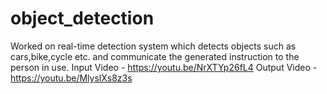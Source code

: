 # object_detection
Worked on real-time detection system which detects objects such as cars,bike,cycle etc. and communicate the generated instruction to the person in use.
Input Video - https://youtu.be/NrXTYp26fL4
Output Video - https://youtu.be/MlyslXs8z3s
